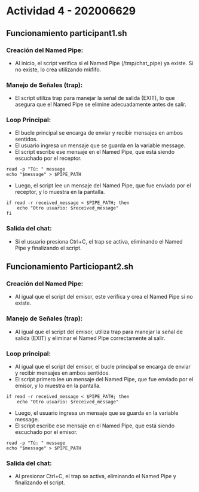 # Actividad 4 - 202006629

## Funcionamiento participant1.sh

### Creación del Named Pipe:
- Al inicio, el script verifica si el Named Pipe (/tmp/chat_pipe) ya existe. Si no existe, lo crea utilizando mkfifo. 
### Manejo de Señales (trap):
- El script utiliza trap para manejar la señal de salida (EXIT), lo que asegura que el Named Pipe se elimine adecuadamente antes de salir.
### Loop Principal:
- El bucle principal se encarga de enviar y recibir mensajes en ambos sentidos.
- El usuario ingresa un mensaje que se guarda en la variable message.
- El script escribe ese mensaje en el Named Pipe, que está siendo escuchado por el receptor.

```
read -p "Tú: " message
echo "$message" > $PIPE_PATH
```
- Luego, el script lee un mensaje del Named Pipe, que fue enviado por el receptor, y lo muestra en la pantalla.

```
if read -r received_message < $PIPE_PATH; then
    echo "Otro usuario: $received_message"
fi
```

### Salida del chat:
- Si el usuario presiona Ctrl+C, el trap se activa, eliminando el Named Pipe y finalizando el script.

## Funcionamiento Particiopant2.sh

### Creación del Named Pipe:

- Al igual que el script del emisor, este verifica y crea el Named Pipe si no existe.

### Manejo de Señales (trap):

- Al igual que el script del emisor, utiliza trap para manejar la señal de salida (EXIT) y eliminar el Named Pipe correctamente al salir.

### Loop principal:

- Al igual que el script del emisor, el bucle principal se encarga de enviar y recibir mensajes en ambos sentidos.
- El script primero lee un mensaje del Named Pipe, que fue enviado por el emisor, y lo muestra en la pantalla.

```
if read -r received_message < $PIPE_PATH; then
    echo "Otro usuario: $received_message"
```
- Luego, el usuario ingresa un mensaje que se guarda en la variable message.
- El script escribe ese mensaje en el Named Pipe, que está siendo escuchado por el emisor.


```
read -p "Tú: " message
echo "$message" > $PIPE_PATH
```

### Salida del chat:
- Al presionar Ctrl+C, el trap se activa, eliminando el Named Pipe y finalizando el script.


